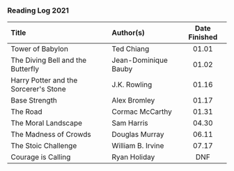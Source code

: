 ### Reading Log 2021

| Title                                 | Author(s)                       | Date Finished |
| :------------------------------------ | :------------------------------ | :-----------: |
| Tower of Babylon                      | Ted Chiang                      | 01.01         |
| The Diving Bell and the Butterfly     | Jean-Dominique Bauby            | 01.02         |
| Harry Potter and the Sorcerer's Stone | J.K. Rowling                    | 01.16         |
| Base Strength                         | Alex Bromley                    | 01.17         |
| The Road                              | Cormac McCarthy                 | 01.31         |
| The Moral Landscape                   | Sam Harris                      | 04.30         |
| The Madness of Crowds                 | Douglas Murray                  | 06.11         |
| The Stoic Challenge                   | William B. Irvine               | 07.17         |
| Courage is Calling                    | Ryan Holiday                    | DNF           |
